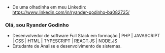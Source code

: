 - De uma olhadinha em meu Linkedin:
https://www.linkedin.com/in/ryander-godinho-ba082735/

### Olá, sou Ryander Godinho

- Desenvolvedor de software Full Stack em formação | PHP | JAVASCRIPT | CSS | HTML | TYPESCRIPT | REACT.JS | NODE.JS
- Estudante de Analise e desenvolvimento de sistemas.
